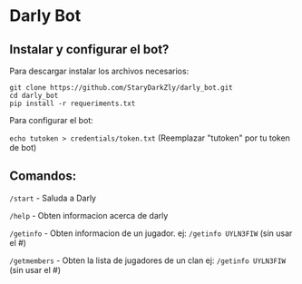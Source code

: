 # Darly Bot


## Instalar y configurar el bot?

 Para descargar  instalar los archivos necesarios:

```
git clone https://github.com/StaryDarkZly/darly_bot.git
cd darly_bot
pip install -r requeriments.txt
```

 Para configurar el bot:

`echo tutoken > credentials/token.txt` (Reemplazar "tutoken" por tu token de bot)

## Comandos:

`/start`      - Saluda a Darly

`/help`       - Obten informacion acerca de darly

`/getinfo`    - Obten informacion de un jugador.
    ej: `/getinfo UYLN3FIW`  (sin usar el #)

`/getmembers` - Obten la lista de jugadores de un clan
    ej: `/getinfo UYLN3FIW`  (sin usar el #)

